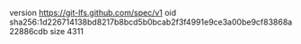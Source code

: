 version https://git-lfs.github.com/spec/v1
oid sha256:1d226714138bd8217b8bcd5b0bcab2f3f4991e9ce3a00be9cf83868a22886cdb
size 4311
